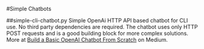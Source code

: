 #Simple Chatbots

##simple-cli-chatbot.py
Simple OpenAi HTTP API based chatbot for CLI use. No third party dependencies are required. The chatbot uses only HTTP POST requests and is a good building block for more complex solutions. More at [Build a Basic OpenAI Chatbot From Scratch](https://medium.com/@igorridanovic/build-a-basic-openai-chatbot-from-scratch-c6883fd68c99) on Medium.
